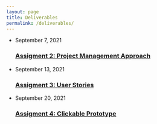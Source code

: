 ```yaml
---
layout: page
title: Deliverables
permalink: /deliverables/
---
```


<ul class="post-list">
  <li>
    <span class="post-meta">September 7, 2021</span>
    <h3>
      <a href="assignment2">Assigment 2: Project Management Approach</a>
    </h3>
  </li>
  <li>
    <span class="post-meta">September 13, 2021</span>
    <h3>
      <a href="assignment3">Assigment 3: User Stories</a>
    </h3>
  </li>
  <li>
    <span class="post-meta">September 20, 2021</span>
    <h3>
      <a href="https://www.figma.com/proto/mb2yCmhAlT9cK24QtuYlK4/Pear?node-id=2%3A6&scaling=contain&page-id=0%3A1&starting-point-node-id=2%3A5">Assigment 4: Clickable Prototype</a>
    </h3>
  </li>
</ul>
